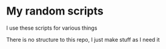 # My random scripts

I use these scripts for various things

There is no structure to this repo, I just make stuff as I need it
